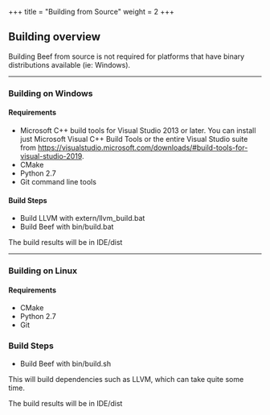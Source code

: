 +++
title = "Building from Source"
weight = 2
+++

## Building overview

Building Beef from source is not required for platforms that have binary distributions available (ie: Windows). 

---

### Building on Windows

#### Requirements

* Microsoft C++ build tools for Visual Studio 2013 or later. You can install just Microsoft Visual C++ Build Tools or the entire Visual Studio suite from https://visualstudio.microsoft.com/downloads/#build-tools-for-visual-studio-2019.
* CMake
* Python 2.7
* Git command line tools

#### Build Steps
* Build LLVM with extern/llvm_build.bat
* Build Beef with bin/build.bat

The build results will be in IDE/dist

---

### Building on Linux

#### Requirements

* CMake
* Python 2.7
* Git

### Build Steps

* Build Beef with bin/build.sh

This will build dependencies such as LLVM, which can take quite some time.

The build results will be in IDE/dist